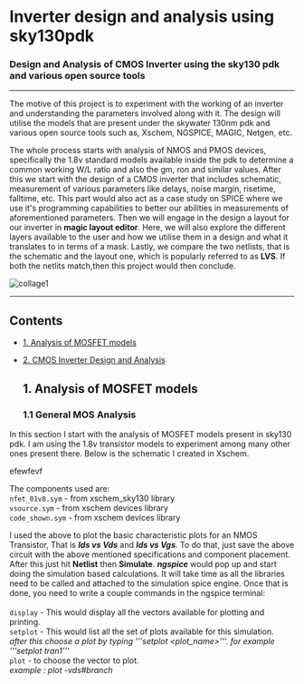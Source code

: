 # Inverter design and analysis using sky130pdk
### Design and Analysis of CMOS Inverter using the sky130 pdk and various open source tools
------
The motive of this project is to experiment with the working of an inverter and understanding the parameters involved along with it. The design will utilise the models that are present under the skywater 130nm pdk and various open source tools such as, Xschem, NGSPICE, MAGIC, Netgen, etc.

The whole process starts with analysis of NMOS and PMOS devices, specifically the 1.8v standard models available inside the pdk to determine a common working W/L ratio and also the gm, ron and similar values. After this we start with the design of a CMOS inverter that includes schematic, measurement of various parameters like delays, noise margin, risetime, falltime, etc. This part would also act as a case study on SPICE where we use it's programming capabilities to better our abilities in measurements of aforementioned parameters. Then we will engage in the design a layout for our inverter in __magic layout editor__. Here, we will also explore the different layers available to the user and how we utilise them in a design and what it translates to in terms of a mask. Lastly, we compare the two netlists, that is the schematic and the layout one, which is popularly referred to as __LVS__. If both the netlits match,then this project would then conclude.

![collage1](https://github.com/user-attachments/assets/350c8ad1-383d-46f2-8154-03c4cde4d4af)

---

## Contents
- [1. Analysis of MOSFET models](#2-Analysis-of-MOSFET-models)
- [2. CMOS Inverter Design and Analysis](#3-CMOS-Inverter-Design-and-Analysis)

  ## 1. Analysis of MOSFET models
  ### 1.1 General MOS Analysis
In this section I start with the analysis of MOSFET models present in sky130 pdk. I am using the 1.8v transistor models to experiment among many other ones present there. Below is the schematic I created in Xschem.

efewfevf

The components used are:<br>
```nfet_01v8.sym``` - from xschem_sky130 library<br>
```vsource.sym``` - from xschem devices library<br>
```code_shown.sym``` - from xschem devices library<br>

I used the above to plot the basic characteristic plots for an NMOS Transistor, That is ___Ids vs Vds___ and ___Ids vs Vgs___. To do that, just save the above circuit with the above mentioned specifications and component placement. After this just hit __Netlist__ then __Simulate__. ___ngspice___ would pop up and start doing the simulation based calculations. It will take time as all the libraries need to be called and attached to the simulation spice engine. Once that is done, you need to write a couple commands in the ngspice terminal:<br><br>
```display``` - This would display all the vectors available for plotting and printing.<br>
```setplot``` - This would list all the set of plots available for this simulation.<br>
_after this choose a plot by typing '''setplot <plot_name>'''. for example '''setplot tran1'''_<br>
```plot``` - to choose the vector to plot.<br>
_example : plot -vds#branch_<br><br>

  
